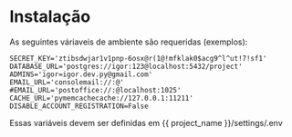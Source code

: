 Instalação
==========

As seguintes váriaveis de ambiente são requeridas (exemplos):

    SECRET_KEY='ztibsdwjar1v1pnp-6osx@r(1@!mfklak0$acg9^l^ut!7!sf1'
    DATABASE_URL='postgres://igor:123@localhost:5432/project'
    ADMINS='igor=igor.dev.py@gmail.com'
    EMAIL_URL='consolemail://:@'
    #EMAIL_URL='postoffice://:@localhost:1025'
    CACHE_URL='pymemcachecache://127.0.0.1:11211'
    DISABLE_ACCOUNT_REGISTRATION=False

Essas variáveis devem ser definidas em {{ project_name }}/settings/.env
